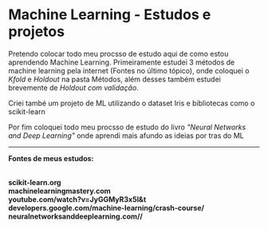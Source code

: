 # Machine Learning - Estudos e projetos
<p>Pretendo colocar todo meu procsso de estudo aqui de como estou aprendendo Machine Learning.
Primeiramente estudei 3 métodos de machine learning pela internet (Fontes no último tópico), onde coloquei o <i>Kfold</i> e <i>Holdout</i> na pasta Métodos, além desses também estudei brevemente de <i>Holdout com validação</i>.</p>
<p>Criei també um projeto de ML utilizando o dataset Iris e bibliotecas como o scikit-learn</p>
<p>Por fim coloquei todo meu procsso de estudo do livro <i>"Neural Networks and Deep Learning"</i> onde aprendi mais afundo as ideias por tras do ML</p>
<hr>
<b>Fontes de meus estudos:<b><br><br>

<a>scikit-learn.org</a><br>
<a>machinelearningmastery.com</a><br>
<a></a>youtube.com/watch?v=JyGGMyR3x5I&t</a><br>
<a>developers.google.com/machine-learning/crash-course/</a><br>
<a>neuralnetworksanddeeplearning.com//<a>

